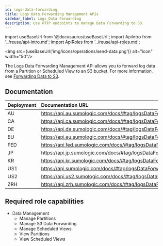 ```yaml
---
id: logs-data-forwarding
title: Logs Data Forwarding Management APIs
sidebar_label: Logs Data Forwarding
description: Use HTTP endpoints to manage Data Forwarding to S3.
---
```


import useBaseUrl from '@docusaurus/useBaseUrl';
import ApiIntro from '../reuse/api-intro.md';
import ApiRoles from '../reuse/api-roles.md';

<img src={useBaseUrl('img/icons/operations/send-data.png')} alt="icon" width="50"/>

The Logs Data Forwarding Management API allows you to forward log data from a Partition or Scheduled View to an S3 bucket. For more information, see [Forwarding Data to S3](/docs/manage/data-forwarding/forward-data-from-sumologic).

## Documentation

<ApiIntro/>

| Deployment | Documentation URL                                                |
|:-----------|:-----------------------------------------------------------------|
| AU         | https://api.au.sumologic.com/docs/#tag/logsDataForwardingManagement  |
| CA         | https://api.ca.sumologic.com/docs/#tag/logsDataForwardingManagement  |
| DE         | https://api.de.sumologic.com/docs/#tag/logsDataForwardingManagement  |
| EU         | https://api.eu.sumologic.com/docs/#tag/logsDataForwardingManagement  |
| FED        | https://api.fed.sumologic.com/docs/#tag/logsDataForwardingManagement |
| JP         | https://api.jp.sumologic.com/docs/#tag/logsDataForwardingManagement  |
| KR         | https://api.kr.sumologic.com/docs/#tag/logsDataForwardingManagement  |
| US1        | https://api.sumologic.com/docs/#tag/logsDataForwardingManagement     |
| US2        | https://api.us2.sumologic.com/docs/#tag/logsDataForwardingManagement |
| ZRH        | https://api.zrh.sumologic.com/docs/#tag/logsDataForwardingManagement |

## Required role capabilities

<ApiRoles/>

* Data Management
    * Manage Partitions
    * Manage S3 Data Forwarding
    * Manage Scheduled Views
    * View Partitions
    * View Scheduled Views
